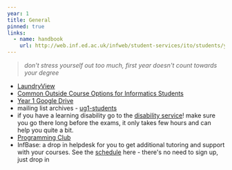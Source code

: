 ```yaml
---
year: 1
title: General
pinned: true
links:
  - name: handbook
    url: http://web.inf.ed.ac.uk/infweb/student-services/ito/students/year1
---
```

> _don't stress yourself out too much, first year doesn't count towards your degree_

- [LaundryView](http://www.laundryview.com/lvs.php?s=264)
- [Common Outside Course Options for Informatics Students](http://homepages.inf.ed.ac.uk/imurray2/pt/outside_courses.html)
- [Year 1 Google Drive](/drive?next=0B4SUSkTXjliXdkQxNGRYN0hfSGs)
- mailing list archives - [ug1-students](https://lists.inf.ed.ac.uk/mailman/private/ug1-students/)
- if you have a learning disability go to the [disability service](http://www.ed.ac.uk/student-disability-service/about)! make sure you go there long before the exams, it only takes few hours and can help you quite a bit.
- [Programming Club](http://progclub.inf.ed.ac.uk/)
- InfBase: a drop in helpdesk for you to get additional tutoring and support with your courses. See the [schedule](https://informaticsstudentsupport.wordpress.com/schedule-at-a-glance/) here - there's no need to sign up, just drop in
